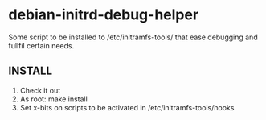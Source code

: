 # debian-initrd-debug-helper

Some script to be installed to /etc/initramfs-tools/ that
ease debugging and fullfil certain needs.

## INSTALL
1. Check it out
1. As root: make install
1. Set x-bits on scripts to be activated in /etc/initramfs-tools/hooks
